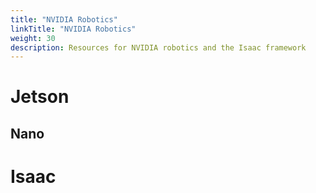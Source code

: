 ```yaml
---
title: "NVIDIA Robotics"
linkTitle: "NVIDIA Robotics"
weight: 30
description: Resources for NVIDIA robotics and the Isaac framework
---
```


# Jetson

## Nano


# Isaac
